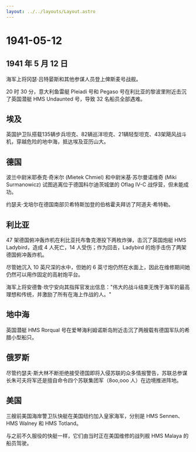 ```yaml
---
layout: ../../layouts/Layout.astro
---
```


# 1941-05-12

## 1941 年 5 月 12 日

海军上将冈瑟·吕特晏斯和其他参谋人员登上俾斯麦号战舰。

20 时 30 分，意大利鱼雷艇 Pleiadi 号和 Pegaso
号在利比亚的黎波里附近击沉了英国潜艇 HMS Undaunted 号，导致 32
名船员全部遇难。

## 埃及

英国护卫队搭载135辆步兵坦克、82辆巡洋坦克、21辆轻型坦克、43架飓风战斗机，穿越危险的地中海，抵达埃及亚历山大。

## 德国

波兰中尉米耶泰克·奇米尔 (Mietek Chmiel) 和中尉米基·苏尔曼诺维奇 (Miki
Surmanowicz) 试图逃离位于德国科尔迪茨城堡的 Oflag IV-C
战俘营，但未能成功。

约瑟夫·戈培尔在德国南部贝希特斯加登的伯格霍夫拜访了阿道夫·希特勒。

## 利比亚

47 架德国俯冲轰炸机在利比亚托布鲁克港投下两枚炸弹，击沉了英国炮艇 HMS
Ladybird，造成 4 人死亡，14 人受伤；作为回击，Ladybird
的炮手击伤了两架德国俯冲轰炸机。

尽管她沉入 10 英尺深的水中，但她的 6
英寸炮仍然在水面上，因此在维修期间她仍然可以用作固定的高射炮平台。

海军上将安德鲁·坎宁安向其指挥官发出信息："伟大的战斗结束无愧于海军的最高理想和传统，并激励了所有在海上作战的人。"

## 地中海

英国潜艇 HMS Rorqual
号在爱琴海利姆诺斯岛附近击沉了两艘载有德国军队的希腊小型船只。

## 俄罗斯

尽管约瑟夫·斯大林不断拒绝接受德国即将入侵苏联的众多情报警告，苏联总参谋长朱可夫将军还是擅自命令四个苏联集团军（8oo,ooo
人）在边境推进阵地。

## 美国

三艘前美国海岸警卫队快艇在美国纽约加入皇家海军，分别是 HMS Sennen、HMS
Walney 和 HMS Totland。

与之前不久服役的快艇一样，它们由当时正在美国维修的战列舰 HMS Malaya
的船员驾驶。